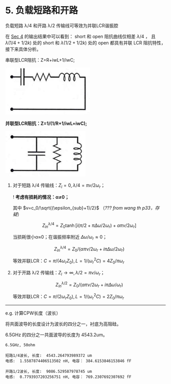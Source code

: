# 5. 负载短路和开路

负载短路 λ/4 和开路 λ/2 传输线可等效为并联LCR谐振腔

在 [Sec 4](04全反射阻抗变换.md) 的输出结果中可以看到： short 和 open 阻抗曲线仅相差 $\lambda/4$ ， 且$\lambda(1/4+1/2k)$ 处的 short 和 $\lambda(1/2+1/2k)$ 处的 open 都具有并联 LCR 阻抗特性，接下来具体分析。

串联型LCR阻抗：Z=R+iwL+1/iwC;

![Alt text](image/lcr-series.jpg)

**并联型LCR阻抗：Z=1/(1/R+1/iwL+iwC);**

![Alt text](image/lcr-parallel.jpg)

1. 对于短路 λ/4 传输线：$Z_l=0, λ/4 = πv/2ω_r$；

    ! **考虑有损耗的情况：α≠0；**

    其中 $v=c_0/\sqrt{(\epsilon_{sub}+1)/2}$ （*??? from wang th p33，存疑*）

    $$
    Z_{in}^{\lambda/4}=Z_0 \tanh{[i(\pi/2+\pi\Delta\omega/2\omega_r)+\alpha \pi\nu/2\omega_r]}
    $$

    当损耗很小α≈0；在谐振频率附近 $Δω/ω_r≈0$；

    $$
    Z_{in}^{\lambda/4}=Z_0/(\alpha\pi\nu/2\omega_r+i\pi\Delta\omega/2\omega_r)
    $$

    等效并联LCR：$C=\pi/(4\omega_r Z_0), L=1/(\omega^2_rC)=4Z_0/\pi\omega_r$

2. 对于开路 λ/2 传输线：$Z_l→\infty, λ/2 = πv/ω_r$；

    $$
    Z_{in}^{\lambda/2}=Z_0/(\alpha\pi\nu/2\omega_r+i\pi\Delta\omega/\omega_r)
    $$

    等效并联LCR：$C=\pi/(2\omega_r Z_0), L=1/(\omega^2_rC)=2Z_0/\pi\omega_r$

---
e.g. 计算CPW长度（波长）

将共面波导的长度设计为波长的四分之一，衬底为高阻硅。

6.5GHz 的四分之一共面波导的长度为 4543.2um。

```
6.5GHz, 50ohm

短路1/4波长, 长度:  4543.264793989372 um
电感:  1.5587874406513502 nH, 电容： 384.6153846153846 fF

开路1/2波长, 长度:  9086.529587978745 um
电感:  0.7793937203256751 nH, 电容： 769.2307692307692 fF
```
